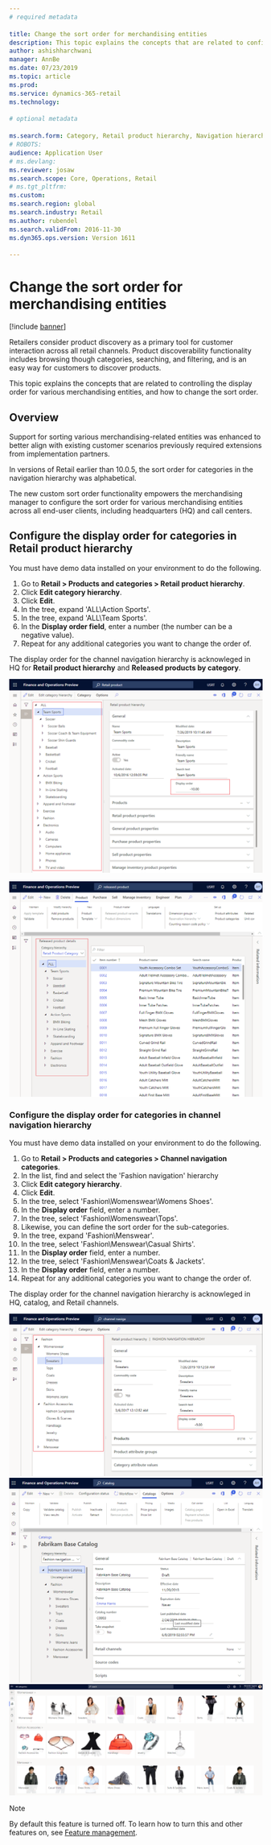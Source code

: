 ```yaml
---
# required metadata

title: Change the sort order for merchandising entities
description: This topic explains the concepts that are related to configuring display order for various merchandising entities in Dynamics 365 for Retail.
author: ashishharchwani
manager: AnnBe
ms.date: 07/23/2019
ms.topic: article
ms.prod: 
ms.service: dynamics-365-retail
ms.technology: 

# optional metadata

ms.search.form: Category, Retail product hierarchy, Navigation hierarchy
# ROBOTS: 
audience: Application User
# ms.devlang: 
ms.reviewer: josaw
ms.search.scope: Core, Operations, Retail
# ms.tgt_pltfrm: 
ms.custom: 
ms.search.region: global
ms.search.industry: Retail
ms.author: rubendel
ms.search.validFrom: 2016-11-30
ms.dyn365.ops.version: Version 1611

---
```


# Change the sort order for merchandising entities

[!include [banner](includes/banner.md)]

Retailers consider product discovery as a primary tool for customer interaction across all retail channels. Product discoverability functionality includes browsing though categories, searching, and filtering, and is an easy way for customers to discover products. 

This topic explains the concepts that are related to controlling the display order for various merchandising entities, and how to change the sort order. 

## Overview
Support for sorting various merchandising-related entities was enhanced to better align with existing customer scenarios previously required extensions from implementation partners. 

In versions of Retail earlier than 10.0.5, the sort order for categories in the navigation hierarchy was alphabetical. 

The new custom sort order functionality empowers the merchandising manager to configure the sort order for various merchandising entities across all end-user clients, including headquarters (HQ) and call centers.


## Configure the display order for categories in Retail product hierarchy 

You must have demo data installed on your environment to do the following. 
1.	Go to **Retail > Products and categories > Retail product hierarchy**.
1.	Click **Edit category hierarchy**.
1.	Click **Edit**.
1.	In the tree, expand 'ALL\Action Sports'.
1.	In the tree, expand 'ALL\Team Sports'.
1.	In the **Display order field**, enter a number (the number can be a negative value).
1.  Repeat for any additional categories you want to change the order of. 

The display order for the channel navigation hierarchy is acknowleged in HQ for **Retail product hierarchy** and **Released products by category**.

![RetailProductHierarchyCustomSortedWithNegativeValues](./media/RetailProductHierarchyCustomSortedWithNegativeValues.png)

![ReleasedProductsByCategoryCustomSortedBasedOnRetailProductHierarchy](./media/ReleasedProductsByCategoryCustomSortedBasedOnRetailProductHierarchy.png)



### Configure the display order for categories in channel navigation hierarchy

You must have demo data installed on your environment to do the following. 
1.	Go to **Retail > Products and categories > Channel navigation categories**.
1.	In the list, find and select the 'Fashion navigation' hierarchy
1.	Click **Edit category hierarchy**.
1.	Click **Edit**.
1.	In the tree, select 'Fashion\Womenswear\Womens Shoes'.
1.	In the **Display order** field, enter a number.
1.	In the tree, select 'Fashion\Womenswear\Tops'.
1.	Likewise, you can define the sort order for the sub-categories. 
1.  In the tree, expand 'Fashion\Menswear'.
1.	In the tree, select 'Fashion\Menswear\Casual Shirts'.
1.	In the **Display order** field, enter a number.
1.	In the tree, select 'Fashion\Menswear\Coats & Jackets'.
1.	In the **Display order** field, enter a number.
1.  Repeat for any additional categories you want to change the order of. 

The display order for the channel navigation hierarchy is acknowleged in HQ, catalog, and Retail channels.


![ChannelNavCustomSorted](./media/ChannelNavCustomSorted.png)
![CatalogNavHierarchyCustomSortedBasedOnChannelNav](./media/CatalogNavHierarchyCustomSortedBasedOnChannelNav.png)
![POS with Custom sorted categories](./media/POSChannelCategoriesCustomSorted.png)


> [!NOTE]
> By default this feature is turned off. To learn how to turn this and other features on, see [Feature management](https://docs.microsoft.com/en-us/dynamics365/unified-operations/fin-and-ops/get-started/feature-management/feature-management-overview).
